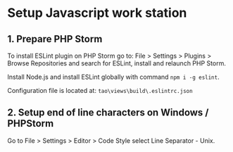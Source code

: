 # Setup Javascript work station

## 1. Prepare PHP Storm
To install ESLint plugin on PHP Storm go to: File > Settings > Plugins > Browse Repositories and search for ESLint, install and relaunch PHP Storm.

Install Node.js and install ESLint globally with command `npm i -g eslint`.

Configuration file is located at: `tao\views\build\.eslintrc.json`

## 2. Setup end of line characters on Windows / PHPStorm

Go to File > Settings > Editor > Code Style select Line Separator - Unix.